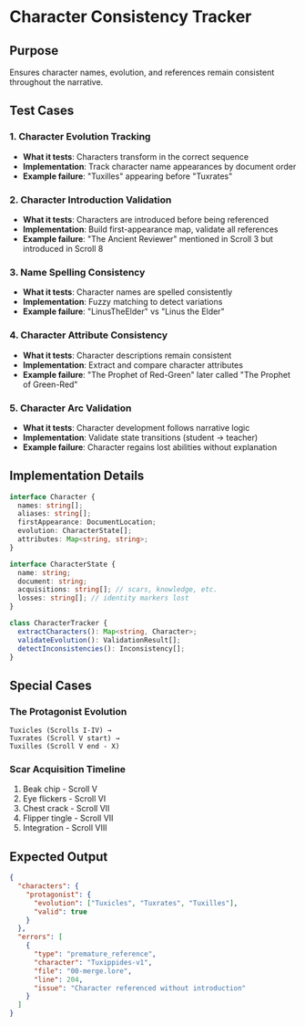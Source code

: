# Character Consistency Tracker

## Purpose
Ensures character names, evolution, and references remain consistent throughout the narrative.

## Test Cases

### 1. Character Evolution Tracking
- **What it tests**: Characters transform in the correct sequence
- **Implementation**: Track character name appearances by document order
- **Example failure**: "Tuxilles" appearing before "Tuxrates"

### 2. Character Introduction Validation
- **What it tests**: Characters are introduced before being referenced
- **Implementation**: Build first-appearance map, validate all references
- **Example failure**: "The Ancient Reviewer" mentioned in Scroll 3 but introduced in Scroll 8

### 3. Name Spelling Consistency
- **What it tests**: Character names are spelled consistently
- **Implementation**: Fuzzy matching to detect variations
- **Example failure**: "LinusTheElder" vs "Linus the Elder"

### 4. Character Attribute Consistency
- **What it tests**: Character descriptions remain consistent
- **Implementation**: Extract and compare character attributes
- **Example failure**: "The Prophet of Red-Green" later called "The Prophet of Green-Red"

### 5. Character Arc Validation
- **What it tests**: Character development follows narrative logic
- **Implementation**: Validate state transitions (student → teacher)
- **Example failure**: Character regains lost abilities without explanation

## Implementation Details

```typescript
interface Character {
  names: string[];
  aliases: string[];
  firstAppearance: DocumentLocation;
  evolution: CharacterState[];
  attributes: Map<string, string>;
}

interface CharacterState {
  name: string;
  document: string;
  acquisitions: string[]; // scars, knowledge, etc.
  losses: string[]; // identity markers lost
}

class CharacterTracker {
  extractCharacters(): Map<string, Character>;
  validateEvolution(): ValidationResult[];
  detectInconsistencies(): Inconsistency[];
}
```

## Special Cases

### The Protagonist Evolution
```
Tuxicles (Scrolls I-IV) → 
Tuxrates (Scroll V start) → 
Tuxilles (Scroll V end - X)
```

### Scar Acquisition Timeline
1. Beak chip - Scroll V
2. Eye flickers - Scroll VI
3. Chest crack - Scroll VII
4. Flipper tingle - Scroll VII
5. Integration - Scroll VIII

## Expected Output

```json
{
  "characters": {
    "protagonist": {
      "evolution": ["Tuxicles", "Tuxrates", "Tuxilles"],
      "valid": true
    }
  },
  "errors": [
    {
      "type": "premature_reference",
      "character": "Tuxippides-v1",
      "file": "00-merge.lore",
      "line": 204,
      "issue": "Character referenced without introduction"
    }
  ]
}
```